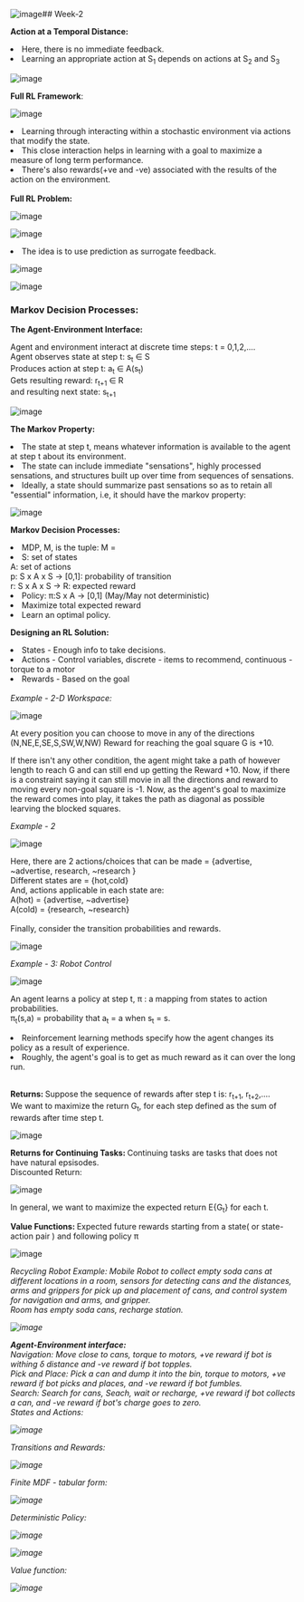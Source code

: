 ![image](https://github.com/VIROOPAKSHC/BS-Level-Courses/assets/69083163/68df28ba-a84b-46ec-a24c-b476ff27b142)## Week-2

<b>Action at a Temporal Distance: </b>
<li>Here, there is no immediate feedback.</li>
<li>Learning an appropriate action at S<sub>1</sub> depends on actions at S<sub>2</sub> and S<sub>3</sub></li>

![image](https://github.com/VIROOPAKSHC/BS-Level-Courses/assets/69083163/7fa4999d-a652-4eff-bedf-0b79c97af6a3)

<b>Full RL Framework</b>:

![image](https://github.com/VIROOPAKSHC/BS-Level-Courses/assets/69083163/ac2e90ae-ba05-4648-aa2c-a7f1f50f9fd2)

<li>Learning through interacting within a stochastic environment via actions that modify the state.</li>
<li>This close interaction helps in learning with a goal to maximize a measure of long term performance.</li>
<li>There's also rewards(+ve and -ve) associated with the results of the action on the environment.</li>
<br>
<b>Full RL Problem: </b>

![image](https://github.com/VIROOPAKSHC/BS-Level-Courses/assets/69083163/a09e1734-a5c9-4833-948f-89f2d4044ec1)

![image](https://github.com/VIROOPAKSHC/BS-Level-Courses/assets/69083163/dfd86817-4f14-4fb4-aff8-4b3b16852918)

<li>The idea is to use prediction as surrogate feedback.</li>

![image](https://github.com/VIROOPAKSHC/BS-Level-Courses/assets/69083163/85dfdc2d-09bc-41af-b0dd-0c8556d12eef)

![image](https://github.com/VIROOPAKSHC/BS-Level-Courses/assets/69083163/6610bf8e-3ef8-4acc-bfa8-444704fd1049)

### Markov Decision Processes:
<b>The Agent-Environment Interface: </b>

Agent and environment interact at discrete time steps: t = 0,1,2,.... <br>
Agent observes state at step t: s<sub>t</sub> &isin; S <br>
Produces action at step t: a<sub>t</sub> &isin; A(s<sub>t</sub>) <br>
Gets resulting reward: r<sub>t+1</sub> &isin; R <br>
and resulting next state: s<sub>t+1</sub> <br>

![image](https://github.com/VIROOPAKSHC/BS-Level-Courses/assets/69083163/c1e0d3cb-be60-4da2-9f9d-b72f9b6e1f0d)

<b>The Markov Property: </b>
<li>The state at step t, means whatever information is available to the agent at step t about its environment.</li>
<li>The state can include immediate "sensations", highly processed sensations, and structures built up over time from sequences of sensations.</li>
<li>Ideally, a state should summarize past sensations so as to retain all "essential" information, i.e, it should have the markov property:</li>

![image](https://github.com/VIROOPAKSHC/BS-Level-Courses/assets/69083163/25e974f0-670e-4a5b-9c80-36386d24f160)

<b> Markov Decision Processes: </b>
<li>MDP, M, is the tuple: M = <S,A,p,r> </li>
<li>S: set of states<br>
A: set of actions<br>
p: S x A x S -> [0,1]: probability of transition<br>
r: S x A x S -> R: expected reward</li>
<li>Policy: &pi;:S x A -> [0,1] (May/May not deterministic)</li>
<li>Maximize total expected reward</li>
<li>Learn an optimal policy.</li>

<b>Designing an RL Solution: </b>
<li>States - Enough info to take decisions.</li>
<li>Actions - Control variables, discrete - items to recommend, continuous - torque to a motor</li>
<li>Rewards - Based on the goal</li>

<br>
<em>Example - 2-D Workspace: </em>

![image](https://github.com/VIROOPAKSHC/BS-Level-Courses/assets/69083163/c9013e80-84c8-44fd-bdbe-522fab0db8bc)

At every position you can choose to move in any of the directions (N,NE,E,SE,S,SW,W,NW) Reward for reaching the goal square G is +10. <br>

If there isn't any other condition, the agent might take a path of however length to reach G and can still end up getting the Reward +10. Now, if there is a constraint saying it can still movie in all the directions and reward to moving every non-goal square is -1. Now, as the agent's goal to maximize the reward comes into play, it takes the path as diagonal as possible learving the blocked squares. <br>

<em>Example - 2 </em>

![image](https://github.com/VIROOPAKSHC/BS-Level-Courses/assets/69083163/f189ab83-0ad8-40f8-be3d-6413c50dcbd4)

Here, there are 2 actions/choices that can be made = {advertise, ~advertise, research, ~research }<br>
Different states are = {hot,cold}<br>
And, actions applicable in each state are:<br>
A(hot) = {advertise, ~advertise}<br>
A(cold) = {research, ~research}<br>
<br>
Finally, consider the transition probabilities and rewards.<br>

![image](https://github.com/VIROOPAKSHC/BS-Level-Courses/assets/69083163/b62a12ee-5a4e-4a8f-ba75-917f55f8e7e3)

<em>Example - 3: Robot Control</em>

![image](https://github.com/VIROOPAKSHC/BS-Level-Courses/assets/69083163/09e3f4d2-d23b-4d03-8ec8-5ab90158d5f9)


An agent learns a policy at step t, &pi; : a mapping from states to action probabilities.<br>
&pi;<sub>t</sub>(s,a) = probability that a<sub>t</sub> = a when s<sub>t</sub> = s.<br>
<li>Reinforcement learning methods specify how the agent changes its policy as a result of experience.</li>
<li>Roughly, the agent's goal is to get as much reward as it can over the long run.</li>

<br>

<b>Returns: </b>
Suppose the sequence of rewards after step t is: r<sub>t+1</sub>, r<sub>t+2</sub>,....<br>
We want to maximize the return G<sub>t</sub>, for each step defined as the sum of rewards after time step t. <br>

![image](https://github.com/VIROOPAKSHC/BS-Level-Courses/assets/69083163/0596928e-b825-4d07-9d4c-ef142d3c510a)

<b>Returns for Continuing Tasks: </b>
Continuing tasks are tasks that does not have natural epsisodes. <br>
Discounted Return: <br>

![image](https://github.com/VIROOPAKSHC/BS-Level-Courses/assets/69083163/63b4cac2-4c95-46cd-be91-9149b8847a33)

In general, we want to maximize the expected return E{G<sub>t</sub>} for each t.<br>

<b>Value Functions: </b>
Expected future rewards starting from a state( or state-action pair ) and following policy &pi; <br>

![image](https://github.com/VIROOPAKSHC/BS-Level-Courses/assets/69083163/dd5dddd5-0ef4-46a0-ade1-3b54e6f97a4f)

<em>Recycling Robot Example: 
Mobile Robot to collect empty soda cans at different locations in a room, sensors for detecting cans and the distances, arms and grippers for pick up and placement of cans, and control system for navigation and arms, and gripper.<br>
Room has empty soda cans, recharge station. <br>

![image](https://github.com/VIROOPAKSHC/BS-Level-Courses/assets/69083163/32b76079-a60a-4e33-8917-18b0c640afe6)

<b>Agent-Environment interface: </b><br>
Navigation: Move close to cans, torque to motors, +ve reward if bot is withing &delta; distance and -ve reward if bot topples.<br>
Pick and Place: Pick a can and dump it into the bin, torque to motors, +ve reward if bot picks and places, and -ve reward if bot fumbles.<br>
Search: Search for cans, Seach, wait or recharge, +ve reward if bot collects a can, and -ve reward if bot's charge goes to zero.<br>
States and Actions:<br>

![image](https://github.com/VIROOPAKSHC/BS-Level-Courses/assets/69083163/58cf12d0-2d0d-407c-ab97-e2613381c1f4)


Transitions and Rewards:<br>

![image](https://github.com/VIROOPAKSHC/BS-Level-Courses/assets/69083163/d9272f14-9960-464d-8640-033be1d0f295)

Finite MDF - tabular form: <br>

![image](https://github.com/VIROOPAKSHC/BS-Level-Courses/assets/69083163/5f2e8959-5d9a-4403-bb6c-b87f8c5460be)

Deterministic Policy: <br>

![image](https://github.com/VIROOPAKSHC/BS-Level-Courses/assets/69083163/064a6156-9029-4fac-acf6-ab6122b75019)

![image](https://github.com/VIROOPAKSHC/BS-Level-Courses/assets/69083163/fc9850b0-1d5a-4a31-b4b1-10f7a81c559e)

Value function:

![image](https://github.com/VIROOPAKSHC/BS-Level-Courses/assets/69083163/60204fd6-9983-43e6-9845-f088723c31e9)

</em>

